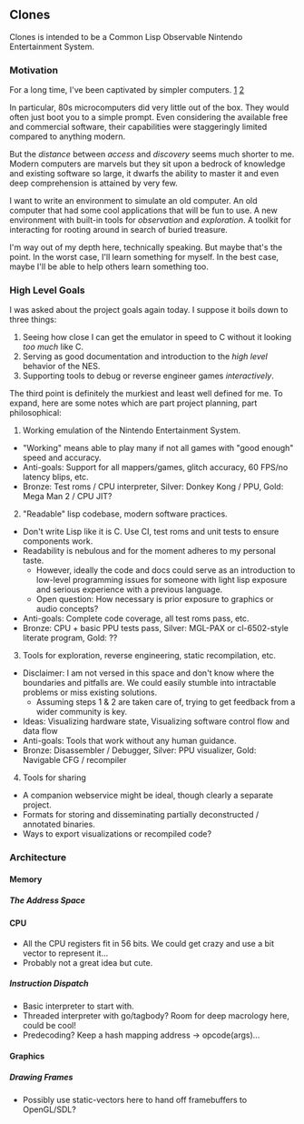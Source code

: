 ## Clones

Clones is intended to be a Common Lisp Observable Nintendo Entertainment System.

### Motivation

For a long time, I've been captivated by simpler computers. [1] [2]

In particular, 80s microcomputers did very little out of the box. They would often
just boot you to a simple prompt. Even considering the available free and commercial
software, their capabilities were staggeringly limited compared to anything modern.

But the _distance_ between _access_ and _discovery_ seems much shorter to me.
Modern computers are marvels but they sit upon a bedrock of knowledge and
existing software so large, it dwarfs the ability to master it and even deep
comprehension is attained by very few.

I want to write an environment to simulate an old computer. An old computer that
had some cool applications that will be fun to use. A new environment with
built-in tools for _observation_ and _exploration_. A toolkit for interacting
for rooting around in search of buried treasure.

I'm way out of my depth here, technically speaking. But maybe that's the point.
In the worst case, I'll learn something for myself. In the best case, maybe I'll
be able to help others learn something too.

[1]: http://redlinernotes.com/docs/talks/trp.html#1
[2]: http://blog.kingcons.io/posts/Towards-Comprehensible-Computing.html

### High Level Goals

I was asked about the project goals again today. I suppose it boils down to three things:

1. Seeing how close I can get the emulator in speed to C without it looking _too much_ like C.
2. Serving as good documentation and introduction to the _high level_ behavior of the NES.
3. Supporting tools to debug or reverse engineer games _interactively_.

The third point is definitely the murkiest and least well defined for me.
To expand, here are some notes which are part project planning, part philosophical:

1. Working emulation of the Nintendo Entertainment System.
  * "Working" means able to play many if not all games with "good enough" speed and accuracy.
  * Anti-goals: Support for all mappers/games, glitch accuracy, 60 FPS/no latency blips, etc.
  * Bronze: Test roms / CPU interpreter, Silver: Donkey Kong / PPU, Gold: Mega Man 2 / CPU JIT?
2. "Readable" lisp codebase, modern software practices.
  * Don't write Lisp like it is C. Use CI, test roms and unit tests to ensure components work.
  * Readability is nebulous and for the moment adheres to my personal taste.
    * However, ideally the code and docs could serve as an introduction to low-level programming
      issues for someone with light lisp exposure and serious experience with a previous language.
    * Open question: How necessary is prior exposure to graphics or audio concepts?
  * Anti-goals: Complete code coverage, all test roms pass, etc.
  * Bronze: CPU + basic PPU tests pass, Silver: MGL-PAX or cl-6502-style literate program, Gold: ??
3. Tools for exploration, reverse engineering, static recompilation, etc.
  * Disclaimer: I am not versed in this space and don't know where the boundaries and pitfalls are.
    We could easily stumble into intractable problems or miss existing solutions.
    * Assuming steps 1 & 2 are taken care of, trying to get feedback from a wider community is key.
  * Ideas: Visualizing hardware state, Visualizing software control flow and data flow
  * Anti-goals: Tools that work without any human guidance.
  * Bronze: Disassembler / Debugger, Silver: PPU visualizer, Gold: Navigable CFG / recompiler
4. Tools for sharing
  * A companion webservice might be ideal, though clearly a separate project.
  * Formats for storing and disseminating partially deconstructed / annotated binaries.
  * Ways to export visualizations or recompiled code?

### Architecture

#### Memory

##### The Address Space

#### CPU

* All the CPU registers fit in 56 bits. We could get crazy and use a bit vector to represent it...
* Probably not a great idea but cute.

##### Instruction Dispatch

* Basic interpreter to start with.
* Threaded interpreter with go/tagbody? Room for deep macrology here, could be cool!
* Predecoding? Keep a hash mapping address -> opcode(args)...

#### Graphics

##### Drawing Frames

* Possibly use static-vectors here to hand off framebuffers to OpenGL/SDL?
